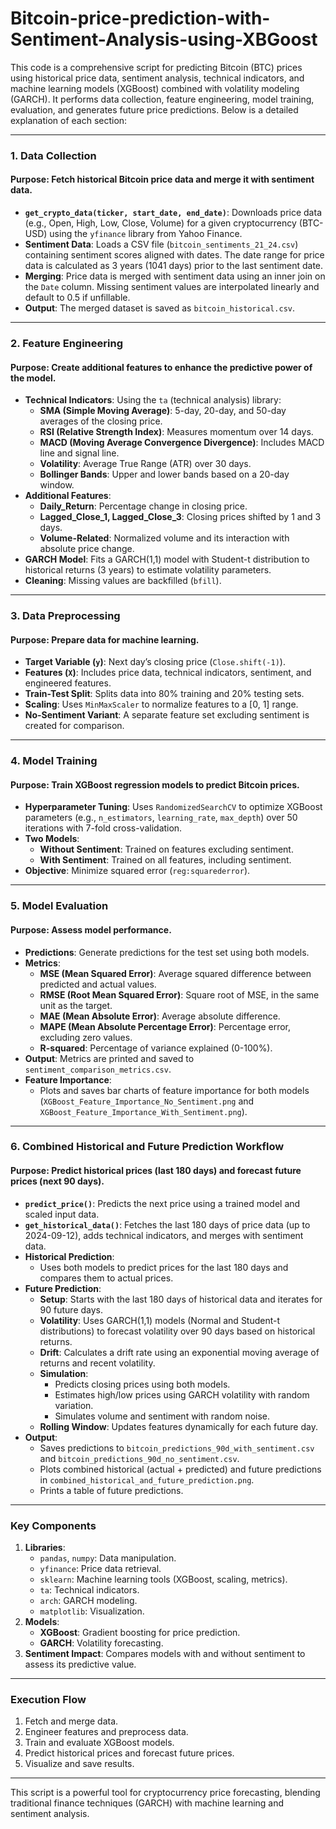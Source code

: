 # Bitcoin-price-prediction-with-Sentiment-Analysis-using-XBGoost

This code is a comprehensive script for predicting Bitcoin (BTC) prices using historical price data, sentiment analysis, technical indicators, and machine learning models (XGBoost) combined with volatility modeling (GARCH). It performs data collection, feature engineering, model training, evaluation, and generates future price predictions. Below is a detailed explanation of each section:

---

### **1. Data Collection**
#### **Purpose**: Fetch historical Bitcoin price data and merge it with sentiment data.
- **`get_crypto_data(ticker, start_date, end_date)`**: Downloads price data (e.g., Open, High, Low, Close, Volume) for a given cryptocurrency (BTC-USD) using the `yfinance` library from Yahoo Finance.
- **Sentiment Data**: Loads a CSV file (`bitcoin_sentiments_21_24.csv`) containing sentiment scores aligned with dates. The date range for price data is calculated as 3 years (1041 days) prior to the last sentiment date.
- **Merging**: Price data is merged with sentiment data using an inner join on the `Date` column. Missing sentiment values are interpolated linearly and default to 0.5 if unfillable.
- **Output**: The merged dataset is saved as `bitcoin_historical.csv`.

---

### **2. Feature Engineering**
#### **Purpose**: Create additional features to enhance the predictive power of the model.
- **Technical Indicators**: Using the `ta` (technical analysis) library:
  - **SMA (Simple Moving Average)**: 5-day, 20-day, and 50-day averages of the closing price.
  - **RSI (Relative Strength Index)**: Measures momentum over 14 days.
  - **MACD (Moving Average Convergence Divergence)**: Includes MACD line and signal line.
  - **Volatility**: Average True Range (ATR) over 30 days.
  - **Bollinger Bands**: Upper and lower bands based on a 20-day window.
- **Additional Features**:
  - **Daily_Return**: Percentage change in closing price.
  - **Lagged_Close_1, Lagged_Close_3**: Closing prices shifted by 1 and 3 days.
  - **Volume-Related**: Normalized volume and its interaction with absolute price change.
- **GARCH Model**: Fits a GARCH(1,1) model with Student-t distribution to historical returns (3 years) to estimate volatility parameters.
- **Cleaning**: Missing values are backfilled (`bfill`).

---

### **3. Data Preprocessing**
#### **Purpose**: Prepare data for machine learning.
- **Target Variable (`y`)**: Next day’s closing price (`Close.shift(-1)`).
- **Features (`X`)**: Includes price data, technical indicators, sentiment, and engineered features.
- **Train-Test Split**: Splits data into 80% training and 20% testing sets.
- **Scaling**: Uses `MinMaxScaler` to normalize features to a [0, 1] range.
- **No-Sentiment Variant**: A separate feature set excluding sentiment is created for comparison.

---

### **4. Model Training**
#### **Purpose**: Train XGBoost regression models to predict Bitcoin prices.
- **Hyperparameter Tuning**: Uses `RandomizedSearchCV` to optimize XGBoost parameters (e.g., `n_estimators`, `learning_rate`, `max_depth`) over 50 iterations with 7-fold cross-validation.
- **Two Models**:
  - **Without Sentiment**: Trained on features excluding sentiment.
  - **With Sentiment**: Trained on all features, including sentiment.
- **Objective**: Minimize squared error (`reg:squarederror`).

---

### **5. Model Evaluation**
#### **Purpose**: Assess model performance.
- **Predictions**: Generate predictions for the test set using both models.
- **Metrics**: 
  - **MSE (Mean Squared Error)**: Average squared difference between predicted and actual values.
  - **RMSE (Root Mean Squared Error)**: Square root of MSE, in the same unit as the target.
  - **MAE (Mean Absolute Error)**: Average absolute difference.
  - **MAPE (Mean Absolute Percentage Error)**: Percentage error, excluding zero values.
  - **R-squared**: Percentage of variance explained (0-100%).
- **Output**: Metrics are printed and saved to `sentiment_comparison_metrics.csv`.
- **Feature Importance**: 
  - Plots and saves bar charts of feature importance for both models (`XGBoost_Feature_Importance_No_Sentiment.png` and `XGBoost_Feature_Importance_With_Sentiment.png`).

---

### **6. Combined Historical and Future Prediction Workflow**
#### **Purpose**: Predict historical prices (last 180 days) and forecast future prices (next 90 days).
- **`predict_price()`**: Predicts the next price using a trained model and scaled input data.
- **`get_historical_data()`**: Fetches the last 180 days of price data (up to 2024-09-12), adds technical indicators, and merges with sentiment data.
- **Historical Prediction**:
  - Uses both models to predict prices for the last 180 days and compares them to actual prices.
- **Future Prediction**:
  - **Setup**: Starts with the last 180 days of historical data and iterates for 90 future days.
  - **Volatility**: Uses GARCH(1,1) models (Normal and Student-t distributions) to forecast volatility over 90 days based on historical returns.
  - **Drift**: Calculates a drift rate using an exponential moving average of returns and recent volatility.
  - **Simulation**:
    - Predicts closing prices using both models.
    - Estimates high/low prices using GARCH volatility with random variation.
    - Simulates volume and sentiment with random noise.
  - **Rolling Window**: Updates features dynamically for each future day.
- **Output**:
  - Saves predictions to `bitcoin_predictions_90d_with_sentiment.csv` and `bitcoin_predictions_90d_no_sentiment.csv`.
  - Plots combined historical (actual + predicted) and future predictions in `combined_historical_and_future_prediction.png`.
  - Prints a table of future predictions.

---

### **Key Components**
1. **Libraries**:
   - `pandas`, `numpy`: Data manipulation.
   - `yfinance`: Price data retrieval.
   - `sklearn`: Machine learning tools (XGBoost, scaling, metrics).
   - `ta`: Technical indicators.
   - `arch`: GARCH modeling.
   - `matplotlib`: Visualization.
2. **Models**:
   - **XGBoost**: Gradient boosting for price prediction.
   - **GARCH**: Volatility forecasting.
3. **Sentiment Impact**: Compares models with and without sentiment to assess its predictive value.

---

### **Execution Flow**
1. Fetch and merge data.
2. Engineer features and preprocess data.
3. Train and evaluate XGBoost models.
4. Predict historical prices and forecast future prices.
5. Visualize and save results.

---
This script is a powerful tool for cryptocurrency price forecasting, blending traditional finance techniques (GARCH) with machine learning and sentiment analysis.
